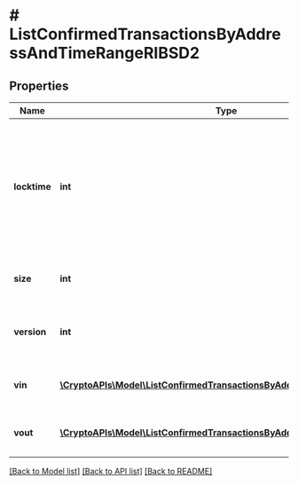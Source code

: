 # # ListConfirmedTransactionsByAddressAndTimeRangeRIBSD2

## Properties

Name | Type | Description | Notes
------------ | ------------- | ------------- | -------------
**locktime** | **int** | Represents the locktime on the transaction on the specific blockchain, i.e. the blockheight at which the transaction is valid. |
**size** | **int** | Represents the total size of this transaction. |
**version** | **int** | Represents the transaction&#39;s version number. |
**vin** | [**\CryptoAPIs\Model\ListConfirmedTransactionsByAddressRIBSD2VinInner[]**](ListConfirmedTransactionsByAddressRIBSD2VinInner.md) | Represents the transaction inputs. |
**vout** | [**\CryptoAPIs\Model\ListConfirmedTransactionsByAddressRIBSD2VoutInner[]**](ListConfirmedTransactionsByAddressRIBSD2VoutInner.md) | Represents the transaction outputs. |

[[Back to Model list]](../../README.md#models) [[Back to API list]](../../README.md#endpoints) [[Back to README]](../../README.md)

